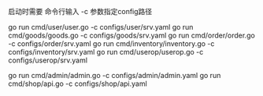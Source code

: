启动时需要 命令行输入 -c 参数指定config路径

go run cmd/user/user.go -c configs/user/srv.yaml
go run cmd/goods/goods.go -c configs/goods/srv.yaml
go run cmd/order/order.go -c configs/order/srv.yaml
go run cmd/inventory/inventory.go -c configs/inventory/srv.yaml
go run cmd/userop/userop.go -c configs/userop/srv.yaml



go run cmd/admin/admin.go -c configs/admin/admin.yaml
go run cmd/shop/api.go -c configs/shop/api.yaml
